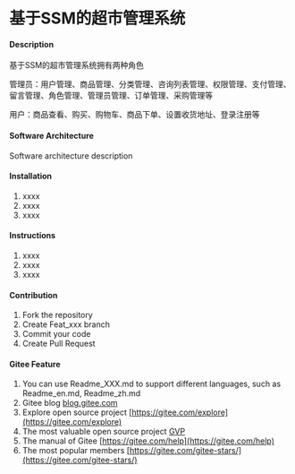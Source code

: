 # 基于SSM的超市管理系统

#### Description
基于SSM的超市管理系统拥有两种角色

管理员：用户管理、商品管理、分类管理、咨询列表管理、权限管理、支付管理、留言管理、角色管理、管理员管理、订单管理、采购管理等

用户：商品查看、购买、购物车、商品下单、设置收货地址、登录注册等

#### Software Architecture
Software architecture description

#### Installation

1.  xxxx
2.  xxxx
3.  xxxx

#### Instructions

1.  xxxx
2.  xxxx
3.  xxxx

#### Contribution

1.  Fork the repository
2.  Create Feat_xxx branch
3.  Commit your code
4.  Create Pull Request


#### Gitee Feature

1.  You can use Readme\_XXX.md to support different languages, such as Readme\_en.md, Readme\_zh.md
2.  Gitee blog [blog.gitee.com](https://blog.gitee.com)
3.  Explore open source project [https://gitee.com/explore](https://gitee.com/explore)
4.  The most valuable open source project [GVP](https://gitee.com/gvp)
5.  The manual of Gitee [https://gitee.com/help](https://gitee.com/help)
6.  The most popular members  [https://gitee.com/gitee-stars/](https://gitee.com/gitee-stars/)
